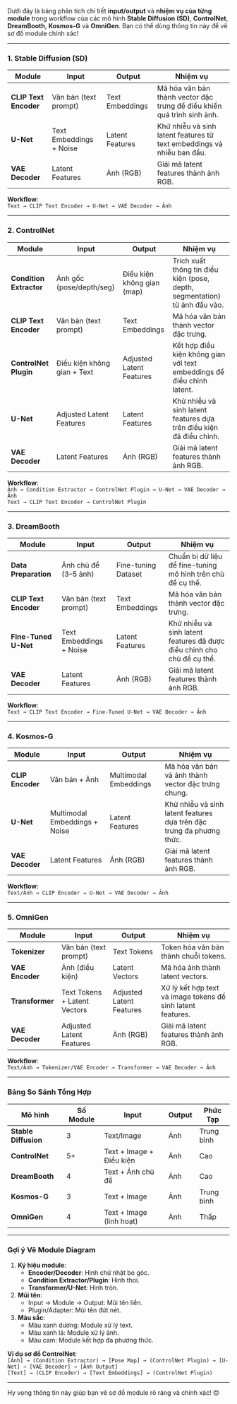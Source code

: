 Dưới đây là bảng phân tích chi tiết **input/output** và **nhiệm vụ của từng module** trong workflow của các mô hình **Stable Diffusion (SD)**, **ControlNet**, **DreamBooth**, **Kosmos-G** và **OmniGen**. Bạn có thể dùng thông tin này để vẽ sơ đồ module chính xác!

---

### **1. Stable Diffusion (SD)**
| **Module**          | **Input**                     | **Output**                    | **Nhiệm vụ**                                                                 |
|----------------------|-------------------------------|-------------------------------|------------------------------------------------------------------------------|
| **CLIP Text Encoder**| Văn bản (text prompt)         | Text Embeddings               | Mã hóa văn bản thành vector đặc trưng để điều khiển quá trình sinh ảnh.      |
| **U-Net**            | Text Embeddings + Noise       | Latent Features               | Khử nhiễu và sinh latent features từ text embeddings và nhiễu ban đầu.       |
| **VAE Decoder**      | Latent Features               | Ảnh (RGB)                     | Giải mã latent features thành ảnh RGB.                                      |

**Workflow**:  
`Text → CLIP Text Encoder → U-Net → VAE Decoder → Ảnh`

---

### **2. ControlNet**
| **Module**               | **Input**                     | **Output**                    | **Nhiệm vụ**                                                                 |
|--------------------------|-------------------------------|-------------------------------|------------------------------------------------------------------------------|
| **Condition Extractor**  | Ảnh gốc (pose/depth/seg)      | Điều kiện không gian (map)    | Trích xuất thông tin điều kiện (pose, depth, segmentation) từ ảnh đầu vào.   |
| **CLIP Text Encoder**    | Văn bản (text prompt)         | Text Embeddings               | Mã hóa văn bản thành vector đặc trưng.                                       |
| **ControlNet Plugin**    | Điều kiện không gian + Text   | Adjusted Latent Features      | Kết hợp điều kiện không gian với text embeddings để điều chỉnh latent.       |
| **U-Net**                | Adjusted Latent Features      | Latent Features               | Khử nhiễu và sinh latent features dựa trên điều kiện đã điều chỉnh.          |
| **VAE Decoder**          | Latent Features               | Ảnh (RGB)                     | Giải mã latent features thành ảnh RGB.                                      |

**Workflow**:  
`Ảnh → Condition Extractor → ControlNet Plugin → U-Net → VAE Decoder → Ảnh`  
`Text → CLIP Text Encoder → ControlNet Plugin`

---

### **3. DreamBooth**
| **Module**               | **Input**                     | **Output**                    | **Nhiệm vụ**                                                                 |
|--------------------------|-------------------------------|-------------------------------|------------------------------------------------------------------------------|
| **Data Preparation**     | Ảnh chủ đề (3–5 ảnh)          | Fine-tuning Dataset           | Chuẩn bị dữ liệu để fine-tuning mô hình trên chủ đề cụ thể.                   |
| **CLIP Text Encoder**    | Văn bản (text prompt)         | Text Embeddings               | Mã hóa văn bản thành vector đặc trưng.                                       |
| **Fine-Tuned U-Net**     | Text Embeddings + Noise       | Latent Features               | Khử nhiễu và sinh latent features đã được điều chỉnh cho chủ đề cụ thể.      |
| **VAE Decoder**          | Latent Features               | Ảnh (RGB)                     | Giải mã latent features thành ảnh RGB.                                      |

**Workflow**:  
`Text → CLIP Text Encoder → Fine-Tuned U-Net → VAE Decoder → Ảnh`

---

### **4. Kosmos-G**
| **Module**          | **Input**                     | **Output**                    | **Nhiệm vụ**                                                                 |
|----------------------|-------------------------------|-------------------------------|------------------------------------------------------------------------------|
| **CLIP Encoder**     | Văn bản + Ảnh                 | Multimodal Embeddings         | Mã hóa văn bản và ảnh thành vector đặc trưng chung.                          |
| **U-Net**            | Multimodal Embeddings + Noise | Latent Features               | Khử nhiễu và sinh latent features dựa trên đặc trưng đa phương thức.          |
| **VAE Decoder**      | Latent Features               | Ảnh (RGB)                     | Giải mã latent features thành ảnh RGB.                                      |

**Workflow**:  
`Text/Ảnh → CLIP Encoder → U-Net → VAE Decoder → Ảnh`

---

### **5. OmniGen**
| **Module**          | **Input**                     | **Output**                    | **Nhiệm vụ**                                                                 |
|----------------------|-------------------------------|-------------------------------|------------------------------------------------------------------------------|
| **Tokenizer**        | Văn bản (text prompt)         | Text Tokens                   | Token hóa văn bản thành chuỗi tokens.                                        |
| **VAE Encoder**      | Ảnh (điều kiện)               | Latent Vectors                | Mã hóa ảnh thành latent vectors.                                             |
| **Transformer**      | Text Tokens + Latent Vectors  | Adjusted Latent Features      | Xử lý kết hợp text và image tokens để sinh latent features.                  |
| **VAE Decoder**      | Adjusted Latent Features      | Ảnh (RGB)                     | Giải mã latent features thành ảnh RGB.                                      |

**Workflow**:  
`Text/Ảnh → Tokenizer/VAE Encoder → Transformer → VAE Decoder → Ảnh`

---

### **Bảng So Sánh Tổng Hợp**
| **Mô hình**       | **Số Module** | **Input**                     | **Output**        | **Phức Tạp** |
|--------------------|---------------|-------------------------------|-------------------|-------------|
| **Stable Diffusion** | 3            | Text/Image                    | Ảnh              | Trung bình  |
| **ControlNet**      | 5+           | Text + Image + Điều kiện      | Ảnh              | Cao         |
| **DreamBooth**      | 4            | Text + Ảnh chủ đề             | Ảnh              | Cao         |
| **Kosmos-G**        | 3            | Text + Image                  | Ảnh              | Trung bình  |
| **OmniGen**         | 4            | Text + Image (linh hoạt)      | Ảnh              | Thấp        |

---

### **Gợi ý Vẽ Module Diagram**
1. **Ký hiệu module**:
   - **Encoder/Decoder**: Hình chữ nhật bo góc.  
   - **Condition Extractor/Plugin**: Hình thoi.  
   - **Transformer/U-Net**: Hình tròn.  
2. **Mũi tên**:
   - Input → Module → Output: Mũi tên liền.  
   - Plugin/Adapter: Mũi tên đứt nét.  
3. **Màu sắc**:
   - Màu xanh dương: Module xử lý text.  
   - Màu xanh lá: Module xử lý ảnh.  
   - Màu cam: Module kết hợp đa phương thức.  

**Ví dụ sơ đồ ControlNet**:  
`[Ảnh] → (Condition Extractor) → [Pose Map] → (ControlNet Plugin) → [U-Net] → [VAE Decoder] → [Ảnh Output]`  
`[Text] → (CLIP Encoder) → [Text Embeddings] → (ControlNet Plugin)`

---

Hy vọng thông tin này giúp bạn vẽ sơ đồ module rõ ràng và chính xác! 😊